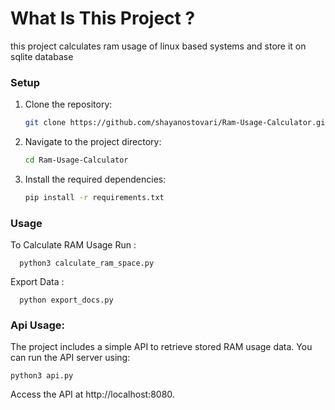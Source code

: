 # What Is This Project ? 
this project calculates ram usage of linux based systems and store it on sqlite database



### Setup
1. Clone the repository:
   ```bash
   git clone https://github.com/shayanostovari/Ram-Usage-Calculator.git
   
2. Navigate to the project directory:
    ```bash
    cd Ram-Usage-Calculator


3. Install the required dependencies:
    ```bash
    pip install -r requirements.txt

  ### Usage
  To Calculate RAM Usage Run : 
  
      
      python3 calculate_ram_space.py


  Export Data : 

      python export_docs.py

  ### Api Usage:
  The project includes a simple API to retrieve stored RAM usage data. You can run the API server using:

    python3 api.py
    

  Access the API at http://localhost:8080.



